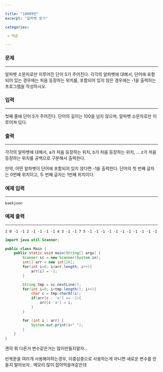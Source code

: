 ```yaml
---

title: "10809번"
excerpt: "알파벳 찾기"

categories:

 - 백준 

---
```


### 문제

---

알파벳 소문자로만 이루어진 단어 S가 주어진다. 각각의 알파벳에 대해서, 단어에 포함되어 있는 경우에는 처음 등장하는 위치를, 포함되어 있지 않은 경우에는 -1을 출력하는 프로그램을 작성하시오.



### 입력

---

첫째 줄에 단어 S가 주어진다. 단어의 길이는 100을 넘지 않으며, 알파벳 소문자로만 이루어져 있다.



### 출력

---

각각의 알파벳에 대해서, a가 처음 등장하는 위치, b가 처음 등장하는 위치, ... z가 처음 등장하는 위치를 공백으로 구분해서 출력한다.

만약, 어떤 알파벳이 단어에 포함되어 있지 않다면 -1을 출력한다. 단어의 첫 번째 글자는 0번째 위치이고, 두 번째 글자는 1번째 위치이다.



### 예제 입력

---

```
baekjoon
```



### 예제 출력

---

```
1 0 -1 -1 2 -1 -1 -1 -1 4 3 -1 -1 7 5 -1 -1 -1 -1 -1 -1 -1 -1 -1 -1 -1
```





```java
import java.util.Scanner;

public class Main {
    public static void main(String[] args) {
        Scanner sc = new Scanner(System.in);
        int[] arr = new int[26];
        for(int i=0; i<arr.length; i++){
            arr[i] = -1;
        }

        String tmp = sc.nextLine();
        for(int i=0; i<tmp.length(); i++){
            char c = tmp.charAt(i);
            if(arr[c - 'a'] == -1){
                arr[c-'a'] = i;
            }
        }

        for (int i : arr) {
            System.out.print(i+" ");
        }
    }
}
```



괜히 뭐 다른거 변수같은거는 많이만들지말자...

반복문을 여러개 사용해야하는경우, 이중삼중으로 사용하는게 아니면 새로운 변수를 만들지 말아보자.. 메모리 많이 잡아먹을꺼같은데